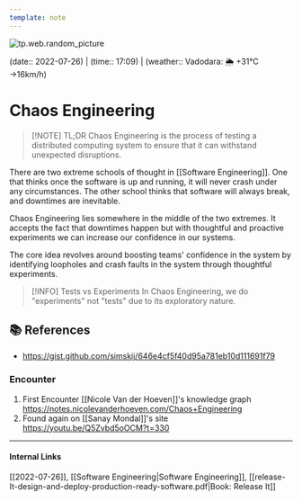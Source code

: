 ```yaml
---
template: note
---
```

![tp.web.random_picture](https://images.unsplash.com/photo-1478322789090-ea0b78e90583?crop=entropy&cs=tinysrgb&fit=crop&fm=jpg&h=300&ixid=MnwxfDB8MXxyYW5kb218MHx8dHJlZSxsYW5kc2NhcGUsd2F0ZXIsbW91bnRhaW58fHx8fHwxNjU4ODM1NTU2&ixlib=rb-1.2.1&q=80&utm_campaign=api-credit&utm_medium=referral&utm_source=unsplash_source&w=900)

(date:: 2022-07-26) | (time:: 17:09) | (weather:: Vadodara: 🌦   +31°C →16km/h)

# Chaos Engineering
> [!NOTE] TL;DR
> Chaos Engineering is the process of testing a distributed computing system to ensure that it can withstand unexpected disruptions.

There are two extreme schools of thought in [[Software Engineering]]. One that thinks once the software is up and running, it will never crash under any circumstances. The other school thinks that software will always break, and downtimes are inevitable.

Chaos Engineering lies somewhere in the middle of the two extremes. It accepts the fact that downtimes happen but with thoughtful and proactive experiments we can increase our confidence in our systems.

The core idea revolves around boosting teams' confidence in the system by identifying loopholes and crash faults in the system through thoughtful experiments.

> [!INFO] Tests vs Experiments
> In Chaos Engineering, we do "experiments" not "tests" due to its exploratory nature.

## 📚 References
- https://gist.github.com/simskij/646e4cf5f40d95a781eb10d111691f79

### Encounter
1. First Encounter [[Nicole Van der Hoeven]]'s knowledge graph https://notes.nicolevanderhoeven.com/Chaos+Engineering
2. Found again on [[Sanay Mondal]]'s site https://youtu.be/Q5Zvbd5oOCM?t=330

---
#### Internal Links
[[2022-07-26]], [[Software Engineering|Software Engineering]], [[release-It-design-and-deploy-production-ready-software.pdf|Book: Release It]]